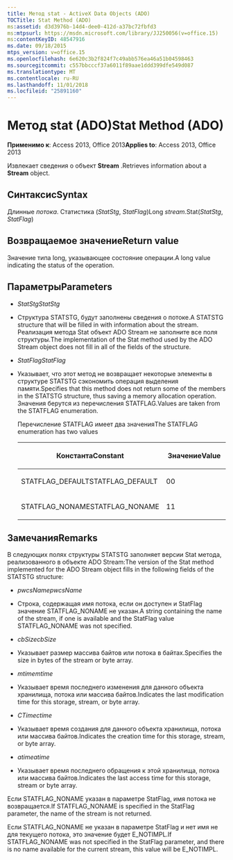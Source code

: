 ```yaml
---
title: Метод stat - ActiveX Data Objects (ADO)
TOCTitle: Stat Method (ADO)
ms:assetid: d3d3976b-14d4-dee0-412d-a37bc72fbfd3
ms:mtpsurl: https://msdn.microsoft.com/library/JJ250056(v=office.15)
ms:contentKeyID: 48547916
ms.date: 09/18/2015
mtps_version: v=office.15
ms.openlocfilehash: 6e620c3b2f824f7c49abb576ea46a51b04598463
ms.sourcegitcommit: c557bbcccf37a6011f89aae1ddd399dfe549d087
ms.translationtype: MT
ms.contentlocale: ru-RU
ms.lasthandoff: 11/01/2018
ms.locfileid: "25891160"
---
```

# <a name="stat-method-ado"></a><span data-ttu-id="ea961-102">Метод stat (ADO)</span><span class="sxs-lookup"><span data-stu-id="ea961-102">Stat Method (ADO)</span></span>


<span data-ttu-id="ea961-103">**Применимо к**: Access 2013, Office 2013</span><span class="sxs-lookup"><span data-stu-id="ea961-103">**Applies to**: Access 2013, Office 2013</span></span>

<span data-ttu-id="ea961-104">Извлекает сведения о объект **Stream** .</span><span class="sxs-lookup"><span data-stu-id="ea961-104">Retrieves information about a **Stream** object.</span></span>

## <a name="syntax"></a><span data-ttu-id="ea961-105">Синтаксис</span><span class="sxs-lookup"><span data-stu-id="ea961-105">Syntax</span></span>

<span data-ttu-id="ea961-106">Длинные *потока*. Статистика (*StatStg*, *StatFlag*)</span><span class="sxs-lookup"><span data-stu-id="ea961-106">Long *stream*.Stat(*StatStg*, *StatFlag*)</span></span>

## <a name="return-value"></a><span data-ttu-id="ea961-107">Возвращаемое значение</span><span class="sxs-lookup"><span data-stu-id="ea961-107">Return value</span></span>

<span data-ttu-id="ea961-108">Значение типа long, указывающее состояние операции.</span><span class="sxs-lookup"><span data-stu-id="ea961-108">A long value indicating the status of the operation.</span></span>

## <a name="parameters"></a><span data-ttu-id="ea961-109">Параметры</span><span class="sxs-lookup"><span data-stu-id="ea961-109">Parameters</span></span>

  - <span data-ttu-id="ea961-110">*StatStg*</span><span class="sxs-lookup"><span data-stu-id="ea961-110">*StatStg*</span></span>

  - <span data-ttu-id="ea961-111">Структура STATSTG, будут заполнены сведения о потоке.</span><span class="sxs-lookup"><span data-stu-id="ea961-111">A STATSTG structure that will be filled in with information about the stream.</span></span> <span data-ttu-id="ea961-112">Реализация метода Stat объект ADO Stream не заполните все поля структуры.</span><span class="sxs-lookup"><span data-stu-id="ea961-112">The implementation of the Stat method used by the ADO Stream object does not fill in all of the fields of the structure.</span></span>

  - <span data-ttu-id="ea961-113">*StatFlag*</span><span class="sxs-lookup"><span data-stu-id="ea961-113">*StatFlag*</span></span>

  - <span data-ttu-id="ea961-114">Указывает, что этот метод не возвращает некоторые элементы в структуре STATSTG сэкономить операция выделения памяти.</span><span class="sxs-lookup"><span data-stu-id="ea961-114">Specifies that this method does not return some of the members in the STATSTG structure, thus saving a memory allocation operation.</span></span> <span data-ttu-id="ea961-115">Значения берутся из перечисления STATFLAG.</span><span class="sxs-lookup"><span data-stu-id="ea961-115">Values are taken from the STATFLAG enumeration.</span></span>  
      
    <span data-ttu-id="ea961-116">Перечисление STATFLAG имеет два значения</span><span class="sxs-lookup"><span data-stu-id="ea961-116">The STATFLAG enumeration has two values</span></span>
    
    <table>
    <colgroup>
    <col style="width: 50%" />
    <col style="width: 50%" />
    </colgroup>
    <thead>
    <tr class="header">
    <th><p><span data-ttu-id="ea961-117">Константа</span><span class="sxs-lookup"><span data-stu-id="ea961-117">Constant</span></span></p></th>
    <th><p><span data-ttu-id="ea961-118">Значение</span><span class="sxs-lookup"><span data-stu-id="ea961-118">Value</span></span></p></th>
    </tr>
    </thead>
    <tbody>
    <tr class="odd">
    <td><p><span data-ttu-id="ea961-119">STATFLAG_DEFAULT</span><span class="sxs-lookup"><span data-stu-id="ea961-119">STATFLAG_DEFAULT</span></span></p></td>
    <td><p><span data-ttu-id="ea961-120">0</span><span class="sxs-lookup"><span data-stu-id="ea961-120">0</span></span></p></td>
    </tr>
    <tr class="even">
    <td><p><span data-ttu-id="ea961-121">STATFLAG_NONAME</span><span class="sxs-lookup"><span data-stu-id="ea961-121">STATFLAG_NONAME</span></span></p></td>
    <td><p><span data-ttu-id="ea961-122">1</span><span class="sxs-lookup"><span data-stu-id="ea961-122">1</span></span></p></td>
    </tr>
    </tbody>
    </table>


## <a name="remarks"></a><span data-ttu-id="ea961-123">Замечания</span><span class="sxs-lookup"><span data-stu-id="ea961-123">Remarks</span></span>

<span data-ttu-id="ea961-124">В следующих полях структуры STATSTG заполняет версии Stat метода, реализованного в объекте ADO Stream:</span><span class="sxs-lookup"><span data-stu-id="ea961-124">The version of the Stat method implemented for the ADO Stream object fills in the following fields of the STATSTG structure:</span></span>

  - <span data-ttu-id="ea961-125">*pwcsName*</span><span class="sxs-lookup"><span data-stu-id="ea961-125">*pwcsName*</span></span>

  - <span data-ttu-id="ea961-126">Строка, содержащая имя потока, если он доступен и StatFlag значение STATFLAG\_NONAME не указан.</span><span class="sxs-lookup"><span data-stu-id="ea961-126">A string containing the name of the stream, if one is available and the StatFlag value STATFLAG\_NONAME was not specified.</span></span>

  - <span data-ttu-id="ea961-127">*cbSize*</span><span class="sxs-lookup"><span data-stu-id="ea961-127">*cbSize*</span></span>

  - <span data-ttu-id="ea961-128">Указывает размер массива байтов или потока в байтах.</span><span class="sxs-lookup"><span data-stu-id="ea961-128">Specifies the size in bytes of the stream or byte array.</span></span>

  - <span data-ttu-id="ea961-129">*mtime*</span><span class="sxs-lookup"><span data-stu-id="ea961-129">*mtime*</span></span>

  - <span data-ttu-id="ea961-130">Указывает время последнего изменения для данного объекта хранилища, потока или массива байтов.</span><span class="sxs-lookup"><span data-stu-id="ea961-130">Indicates the last modification time for this storage, stream, or byte array.</span></span>

  - <span data-ttu-id="ea961-131">*CTime*</span><span class="sxs-lookup"><span data-stu-id="ea961-131">*ctime*</span></span>

  - <span data-ttu-id="ea961-132">Указывает время создания для данного объекта хранилища, потока или массива байтов.</span><span class="sxs-lookup"><span data-stu-id="ea961-132">Indicates the creation time for this storage, stream, or byte array.</span></span>

  - <span data-ttu-id="ea961-133">*atime*</span><span class="sxs-lookup"><span data-stu-id="ea961-133">*atime*</span></span>

  - <span data-ttu-id="ea961-134">Указывает время последнего обращения к этой хранилища, потока или массива байтов.</span><span class="sxs-lookup"><span data-stu-id="ea961-134">Indicates the last access time for this storage, stream or byte array.</span></span>

<span data-ttu-id="ea961-135">Если STATFLAG\_NONAME указан в параметре StatFlag, имя потока не возвращается.</span><span class="sxs-lookup"><span data-stu-id="ea961-135">If STATFLAG\_NONAME is specified in the StatFlag parameter, the name of the stream is not returned.</span></span>

<span data-ttu-id="ea961-136">Если STATFLAG\_NONAME не указан в параметре StatFlag и нет имя не для текущего потока, это значение будет E\_NOTIMPL.</span><span class="sxs-lookup"><span data-stu-id="ea961-136">If STATFLAG\_NONAME was not specified in the StatFlag parameter, and there is no name available for the current stream, this value will be E\_NOTIMPL.</span></span>

